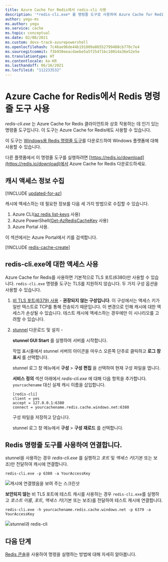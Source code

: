 ```yaml
---
title: Azure Cache for Redis에서 redis-cli 사용
description: '*redis-cli.exe* 를 명령줄 도구로 사용하여 Azure Cache for Redis 클라이언트와 상호 작용하는 방법을 알아봅니다.'
author: yegu-ms
ms.author: yegu
ms.service: cache
ms.topic: conceptual
ms.date: 02/08/2021
ms.custom: devx-track-azurepowershell
ms.openlocfilehash: 7c46ae96de44b191009a86552799488cb770c7e4
ms.sourcegitcommit: f3b930eeacdaebe5a5f25471bc10014a36e52e5e
ms.translationtype: HT
ms.contentlocale: ko-KR
ms.lasthandoff: 06/16/2021
ms.locfileid: "112233532"
---
```

# <a name="use-the-redis-command-line-tool-with-azure-cache-for-redis"></a>Azure Cache for Redis에서 Redis 명령줄 도구 사용

*redis-cli.exe* 는 Azure Cache for Redis 클라이언트와 상호 작용하는 데 인기 있는 명령줄 도구입니다. 이 도구는 Azure Cache for Redis에도 사용할 수 있습니다.

이 도구는 [Windows용 Redis 명령줄 도구](https://github.com/MSOpenTech/redis/releases/)를 다운로드하여 Windows 플랫폼에 대해 사용할 수 있습니다. 

다른 플랫폼에서 이 명령줄 도구를 실행하려면 [https://redis.io/download](https://redis.io/download)에서 Azure Cache for Redis 다운로드하세요.

## <a name="gather-cache-access-information"></a>캐시 액세스 정보 수집

[!INCLUDE [updated-for-az](../../includes/updated-for-az.md)]

캐시에 액세스하는 데 필요한 정보를 다음 세 가지 방법으로 수집할 수 있습니다.

1. Azure CLI([az redis list-keys](/cli/azure/redis#az_redis_list_keys) 사용)
2. Azure PowerShell([Get-AzRedisCacheKey](/powershell/module/az.rediscache/Get-AzRedisCacheKey) 사용)
3. Azure Portal 사용.

이 섹션에서는 Azure Portal에서 키를 검색합니다.

[!INCLUDE [redis-cache-create](../../includes/redis-cache-access-keys.md)]


## <a name="enable-access-for-redis-cliexe"></a>redis-cli.exe에 대한 액세스 사용

Azure Cache for Redis를 사용하면 기본적으로 TLS 포트(6380)만 사용할 수 있습니다. `redis-cli.exe` 명령줄 도구는 TLS를 지원하지 않습니다. 두 가지 구성 옵션을 사용할 수 있습니다.

1. [비 TLS 포트(6379) 사용](cache-configure.md#access-ports) - **권장되지 않는 구성입니다**. 이 구성에서는 액세스 키가 일반 텍스트로 TCP를 통해 전송되기 때문입니다. 이 변경으로 인해 캐시에 대한 액세스가 손상될 수 있습니다. 테스트 캐시에 액세스하는 경우에만 이 시나리오를 고려할 수 있습니다.

2. [stunnel](https://www.stunnel.org/downloads.html) 다운로드 및 설치 -

    **stunnel GUI Start** 를 실행하여 서버를 시작합니다.

    작업 표시줄에서 stunnel 서버의 아이콘을 마우스 오른쪽 단추로 클릭하고 **로그 창 표시** 를 선택합니다.

    stunnel 로그 창 메뉴에서 **구성** > **구성 편집** 을 선택하여 현재 구성 파일을 엽니다.

    **서비스 정의** 섹션 아래에서 *redis-cli.exe* 에 대해 다음 항목을 추가합니다. `yourcachename` 대신 실제 캐시 이름을 삽입합니다. 

    ```
    [redis-cli]
    client = yes
    accept = 127.0.0.1:6380
    connect = yourcachename.redis.cache.windows.net:6380
    ```

    구성 파일을 저장하고 닫습니다. 
  
    stunnel 로그 창 메뉴에서 **구성** > **구성 재로드** 를 선택합니다.


## <a name="connect-using-the-redis-command-line-tool"></a>Redis 명령줄 도구를 사용하여 연결합니다.

stunnel을 사용하는 경우 *redis-cli.exe* 를 실행하고 *포트* 및 *액세스 키*(기본 또는 보조)만 전달하여 캐시에 연결합니다.

```
redis-cli.exe -p 6380 -a YourAccessKey
```

![캐시에 연결했음을 보여 주는 스크린샷](media/cache-how-to-redis-cli-tool/cache-redis-cli-stunnel.png)

**보안되지 않는** 비 TLS 포트에 테스트 캐시를 사용하는 경우 `redis-cli.exe`를 실행하고 *호스트 이름*, *포트*, *액세스 키*(기본 또는 보조)를 전달하여 테스트 캐시에 연결합니다.

```
redis-cli.exe -h yourcachename.redis.cache.windows.net -p 6379 -a YourAccessKey
```

![stunnel과 redis-cli](media/cache-how-to-redis-cli-tool/cache-redis-cli-non-ssl.png)




## <a name="next-steps"></a>다음 단계

[Redis 콘솔](cache-configure.md#redis-console)을 사용하여 명령을 실행하는 방법에 대해 자세히 알아봅니다.
